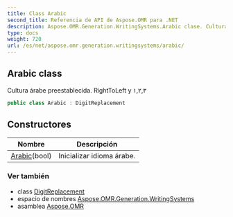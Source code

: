 ```yaml
---
title: Class Arabic
second_title: Referencia de API de Aspose.OMR para .NET
description: Aspose.OMR.Generation.WritingSystems.Arabic clase. Cultura árabe preestablecida. RightToLeft y ١٢٣
type: docs
weight: 720
url: /es/net/aspose.omr.generation.writingsystems/arabic/
---
```

## Arabic class

Cultura árabe preestablecida. RightToLeft y ١,٢,٣

```csharp
public class Arabic : DigitReplacement
```

## Constructores

| Nombre | Descripción |
| --- | --- |
| [Arabic](arabic/)(bool) | Inicializar idioma árabe. |

### Ver también

* class [DigitReplacement](../digitreplacement/)
* espacio de nombres [Aspose.OMR.Generation.WritingSystems](../../aspose.omr.generation.writingsystems/)
* asamblea [Aspose.OMR](../../)


